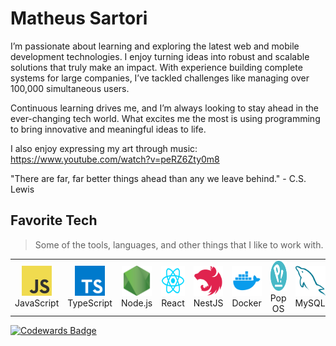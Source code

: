 
<h1 align="left">Matheus Sartori</h1>

I’m passionate about learning and exploring the latest web and mobile development technologies. I enjoy turning ideas into robust and scalable solutions that truly make an impact. With experience building complete systems for large companies, I’ve tackled challenges like managing over 100,000 simultaneous users.

Continuous learning drives me, and I’m always looking to stay ahead in the ever-changing tech world. What excites me the most is using programming to bring innovative and meaningful ideas to life.

I also enjoy expressing my art through music: https://www.youtube.com/watch?v=peRZ6Zty0m8

"There are far, far better things ahead than any we leave behind." - C.S. Lewis

<h2 align="left">Favorite Tech</h2>

> Some of the tools, languages, and other things that I like to work with.

<table>
  <tr>
    <td align="center" width="96">
      <img src="./.github/images/javascript.png" width="48" height="48" alt="JavaScript" />
      <br>JavaScript
    </td>
    <td align="center" width="96">
      <img src="./.github/images/typescript.png" width="48" height="48" alt="TypeScript" />
      <br>TypeScript
    </td>
    <td align="center" width="96">
      <img src="./.github/images/nodejs.png" width="48" height="48" alt="Node.js" />
      <br>Node.js
    </td>
    <td align="center" width="96">
      <img src="./.github/images/react.png" width="48" height="48" alt="React" />
      <br>React
    </td>
    <td align="center" width="96">
      <img src="./.github/images/nestjs.svg" width="48" height="48" alt="NestJS" />
      <br>NestJS
    </td>
    <td align="center" width="96">
      <img src="./.github/images/docker.png" width="48" height="48" alt="Docker" />
      <br>Docker
    </td>
    <td align="center" width="96">
      <img src="./.github/images/popos.png" width="48" height="48" alt="Pop OS" />
      <br>Pop OS
    </td>
    <td align="center" width="96">
      <img src="./.github/images/mysql.png" width="48" height="48" alt="MySQL" />
      <br>MySQL
    </td>
  </tr>
</table>

<a href="https://www.codewars.com/users/matheussartori"><img src="https://www.codewars.com/users/matheussartori/badges/micro" alt="Codewards Badge" /></a>
